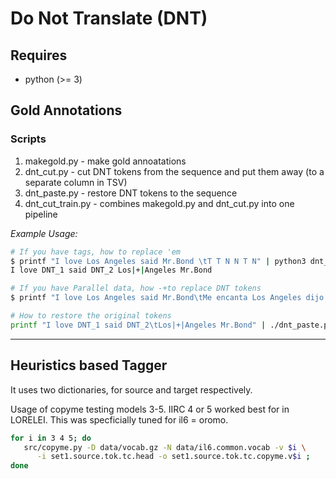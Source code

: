 # Do Not Translate  (DNT)

## Requires
 - python (>= 3)


## Gold Annotations 

### Scripts

1. makegold.py - make gold annoatations
2. dnt_cut.py - cut DNT tokens from the sequence and put them away (to a separate column in TSV)
3. dnt_paste.py - restore DNT tokens to the sequence
4. dnt_cut_train.py - combines makegold.py and dnt_cut.py into one pipeline

*Example Usage:*

```bash
# If you have tags, how to replace 'em
$ printf "I love Los Angeles said Mr.Bond \tT T N N T N" | python3 dnt_cut.py
I love DNT_1 said DNT_2	Los|+|Angeles Mr.Bond

# If you have Parallel data, how -+to replace DNT tokens
$ printf "I love Los Angeles said Mr.Bond\tMe encanta Los Angeles dijo Mr.Bond" | python3 dnt_cut_train.py

# How to restore the original tokens 
printf "I love DNT_1 said DNT_2\tLos|+|Angeles Mr.Bond" | ./dnt_paste.py

```

---

## Heuristics based Tagger

 It uses two dictionaries, for source and target respectively.

Usage of copyme testing models 3-5.
IIRC 4 or 5 worked best for in LORELEI. This was specficially tuned for il6 = oromo.

```bash
for i in 3 4 5; do
   src/copyme.py -D data/vocab.gz -N data/il6.common.vocab -v $i \
      -i set1.source.tok.tc.head -o set1.source.tok.tc.copyme.v$i ;
done
```